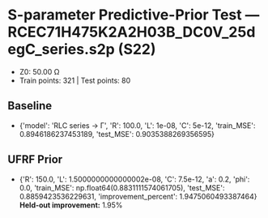 # S-parameter Predictive-Prior Test — RCEC71H475K2A2H03B_DC0V_25degC_series.s2p (S22)
- Z0: 50.00 Ω
- Train points: 321  |  Test points: 80

## Baseline
- {'model': 'RLC series -> Γ', 'R': 100.0, 'L': 1e-08, 'C': 5e-12, 'train_MSE': 0.8946186237453189, 'test_MSE': 0.9035388269356595}

## UFRF Prior
- {'R': 150.0, 'L': 1.5000000000000002e-08, 'C': 7.5e-12, 'a': 0.2, 'phi': 0.0, 'train_MSE': np.float64(0.8831111574061705), 'test_MSE': 0.8859423536229631, 'improvement_percent': 1.9475060493387464}
**Held-out improvement:** 1.95%
